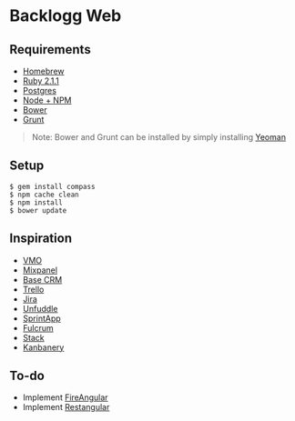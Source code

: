 # Backlogg Web

## Requirements
- [Homebrew](http://brew.sh)
- [Ruby 2.1.1](https://github.com/sstephenson/rbenv#homebrew-on-mac-os-x)
- [Postgres]()
- [Node + NPM](http://nodejs.org)
- [Bower](http://bower.io)
- [Grunt](http://gruntjs.com)

> Note: Bower and Grunt can be installed by simply installing [Yeoman](http://yeoman.io)

## Setup

```
$ gem install compass
$ npm cache clean
$ npm install
$ bower update
```

## Inspiration
- [VMO](https://vwo.com/pricing/)
- [Mixpanel](https://mixpanel.com)
- [Base CRM](https://getbase.com)
- [Trello](http://www.trello.com)
- [Jira](https://www.atlassian.com/software/jira)
- [Unfuddle](https://unfuddle.com)
- [SprintApp](http://www.opensourcerails.com/sprintapp)
- [Fulcrum](http://www.opensourcerails.com/fulcrum)
- [Stack](http://www.getstack.io)
- [Kanbanery](https://kanbanery.com)

## To-do
- Implement [FireAngular](https://www.firebase.com/docs/web/libraries/angular/index.html)
- Implement [Restangular](https://github.com/mgonto/restangular)